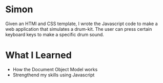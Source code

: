 # Simon

Given an HTMl and CSS template, I wrote the Javascript code to make a web application that simulates a drum-kit. The user can press certain keyboard keys to make a specific drum sound.

# What I Learned

- How the Document Object Model works
- Strengthend my skills using Javascript
